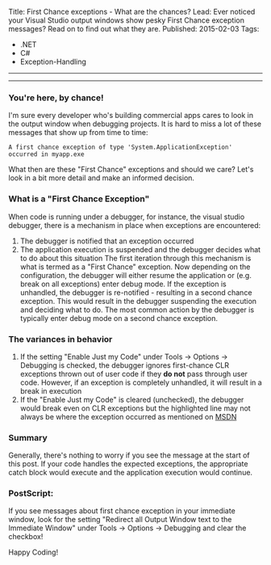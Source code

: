 
Title: First Chance exceptions - What are the chances?
Lead: Ever noticed your Visual Studio output windows show pesky First Chance exception messages? Read on to find out what they are.
Published: 2015-02-03
Tags: 
- .NET
- C#
- Exception-Handling
---

---

### You're here, by chance!

I'm sure every developer who's building commercial apps cares to look in the output window when debugging projects. It is hard to miss a lot of these messages that show up from time to time:

`A first chance exception of type 'System.ApplicationException' occurred in myapp.exe`

What then are these "First Chance" exceptions and should we care? Let's look in a bit more detail and make an informed decision.

### What is a "First Chance Exception"

When code is running under a debugger, for instance, the visual studio debugger, there is a mechanism in place when exceptions are encountered:

1.  The debugger is notified that an exception occurred
2.  The application execution is suspended and the debugger decides what to do about this situation
The first iteration through this mechanism is what is termed as a "First Chance" exception. Now depending on the configuration, the debugger will either resume the application or (e.g. break on all exceptions) enter debug mode. If the exception is unhandled, the debugger is re-notified - resulting in a second chance exception. This would result in the debugger suspending the execution and deciding what to do. The most common action by the debugger is typically enter debug mode on a second chance exception.

### The variances in behavior

1.  If the setting "Enable Just my Code" under Tools -> Options -> Debugging is checked, the debugger ignores first-chance CLR exceptions thrown out of user code if they __do not__ pass through user code. However, if an exception is completely unhandled, it will result in a break in execution
2.  If the "Enable Just my Code" is cleared (unchecked), the debugger would break even on CLR exceptions but the highlighted line may not always be where the exception occurred as mentioned on [MSDN](https://msdn.microsoft.com/en-us/library/d14azbfh.aspx)

### Summary

Generally, there's nothing to worry if you see the message at the start of this post. If your code handles the expected exceptions, the appropriate catch block would execute and the application execution would continue.

### PostScript:

If you see messages about first chance exception in your immediate window, look for the setting "Redirect all Output Window text to the Immediate Window" under Tools -> Options -> Debugging and clear the checkbox!

Happy Coding!